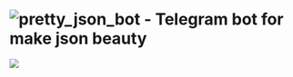 # ![pretty_json_bot](https://t.me/pretty_json_bot) - Telegram bot for make json beauty

![](https://github.com/grisme/prettyjsonbot/master/pretty_json_bot.png) 
